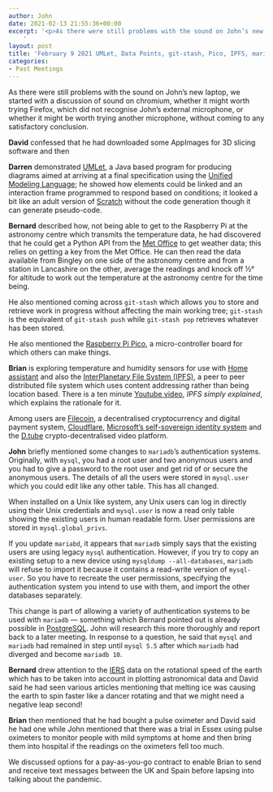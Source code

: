 ```yaml
---
author: John
date: 2021-02-13 21:55:36+00:00
excerpt: '<p>As there were still problems with the sound on John’s new laptop, we started with a discussion of sound on chromium, whether it might worth trying Firefox, which did not recognise John’s external microphone, or whether it might be worth trying another microphone, without coming to any satisfactory conclusion.</p>
	'
layout: post
title: 'February 9 2021 UMLet, Data Points, git-stash, Pico, IPFS, mariadb, IERS'
categories:
- Past Meetings
---
```


<p>As there were still problems with the sound on John’s new laptop, we started with a discussion of sound on chromium, whether it might worth trying Firefox, which did not recognise John’s external microphone, or whether it might be worth trying another microphone, without coming to any satisfactory conclusion.</p><p><strong>David</strong> confessed that he had downloaded some AppImages for 3D slicing software and then</p><p><strong>Darren</strong> demonstrated <a href="https://www.umlet.com/" type="text/html" role="link">UMLet</a>, a Java based program for producing diagrams aimed at arriving at a final specification using the <a href="https://en.wikipedia.org/wiki/Unified_Modeling_Language" type="text/html" role="link">Unified Modeling Language</a>; he showed how elements could be linked and an interaction frame programmed to respond based on conditions; it looked a bit like an adult version of <a href="https://en.wikipedia.org/wiki/Scratch_(programming_language)" type="text/html" role="link">Scratch</a> without the code generation though it can generate pseudo-code.</p><p><strong>Bernard</strong> described how, not being able to get to the Raspberry Pi at the astronomy centre which transmits the temperature data, he had discovered that he could get a Python API from the <a href="https://www.metoffice.gov.uk/services/data/datapoint" type="text/html" role="link">Met Office</a> to get weather data; this relies on getting a key from the Met Office. He can then read the data available from Bingley on one side of the astronomy centre and from a station in Lancashire on the other, average the readings and knock off ½° for altitude to work out the temperature at the astronomy centre for the time being.</p><p>He also mentioned coming across <code>git-stash</code> which allows you to store and retrieve work in progress without affecting the main working tree; <code>git-stash</code> is the equivalent of <code>git-stash push</code> while <code>git-stash pop</code> retrieves whatever has been stored.</p><p>He also mentioned the <a href="https://www.raspberrypi.org/documentation/pico/getting-started/" type="text/html" role="link">Raspberry Pi Pico</a>, a micro-controller board for which others can make things.</p><p><strong>Brian</strong> is exploring temperature and humidity sensors for use with <a href="https://www.home-assistant.io/" type="text/html" role="link">Home assistant</a> and also the <a href="https://en.wikipedia.org/wiki/InterPlanetary_File_System" type="text/html" role="link">InterPlanetary File System (IPFS)</a>, a peer to peer distributed file system which uses content addressing rather than being location based. There is a ten minute <a href="https://www.youtube.com/watch?v=5Uj6uR3fp-U" type="text/html" role="link">Youtube video</a>, <cite>IPFS simply explained</cite>, which explains the rationale for it.</p><p>Among users are <a href="https://en.wikipedia.org/wiki/Filecoin" type="text/html" role="link">Filecoin</a>, a decentralised cryptocurrency and digital payment system, <a href="https://en.wikipedia.org/wiki/Cloudflare" type="text/html" role="link">Cloudflare</a>, <a href="https://en.wikipedia.org/wiki/Self-sovereign_identity" type="text/html" role="link">Microsoft’s self-sovereign identity system</a> and the <a href="https://about.d.tube/" type="text/html" role="link">D.tube</a> crypto-decentralised video platform.</p><p><strong>John</strong> briefly mentioned some changes to <code>mariadb</code>’s authentication systems. Originally, with <code>mysql</code>, you had a root user and two anonymous users and you had to give a password to the root user and get rid of or secure the anonymous users. The details of all the users were stored in <code>mysql.user</code> which you could edit like any other table. This has all changed.</p><p>When installed on a Unix like system, any Unix users can log in directly using their Unix credentials and <code>mysql.user</code> is now a read only table showing the existing users in human readable form. User permissions are stored in <code>mysql.global_privs</code>.</p><p>If you update <code>mariabd</code>, it appears that <code>mariadb</code> simply says that the existing users are using legacy <code>mysql</code> authentication. However, if you try to copy an existing setup to a new device using <code>mysqldump --all-databases</code>, <code>mariadb</code> will refuse to import it because it contains a read-write version of <code>mysql-user</code>. So you have to recreate the user permissions, specifying the authentication system you intend to use with them, and import the other databases separately.</p><p>This change is part of allowing a variety of authentication systems to be used with <code>mariadb</code> — something which Bernard pointed out is already possible in <a href="https://www.postgresql.org/" type="text/html" role="link">PostgreSQL</a>. John will research this more thoroughly and report back to a later meeting. In response to a question, he said that <code>mysql</code> and <code>mariadb</code> had remained in step until <code>mysql 5.5</code> after which <code>mariadb</code> had diverged and become <code>mariadb 10</code>.</p><p><strong>Bernard</strong> drew attention to the <a href="https://www.iers.org/IERS/EN/DataProducts/EarthOrientationData/eop.html" type="text/html" role="link">IERS</a> data on the rotational speed of the earth which has to be taken into account in plotting astronomical data and David said he had seen various articles mentioning that melting ice was causing the earth to spin faster like a dancer rotating and that we might need a negative leap second!</p><p><strong>Brian</strong> then mentioned that he had bought a pulse oximeter and David said he had one while John mentioned that there was a trial in Essex using pulse oximeters to monitor people with mild symptoms at home and then bring them into hospital if the readings on the oximeters fell too much.</p><p>We discussed options for a pay-as-you-go contract to enable Brian to send and receive text messages between the UK and Spain before lapsing into talking about the pandemic.</p>
